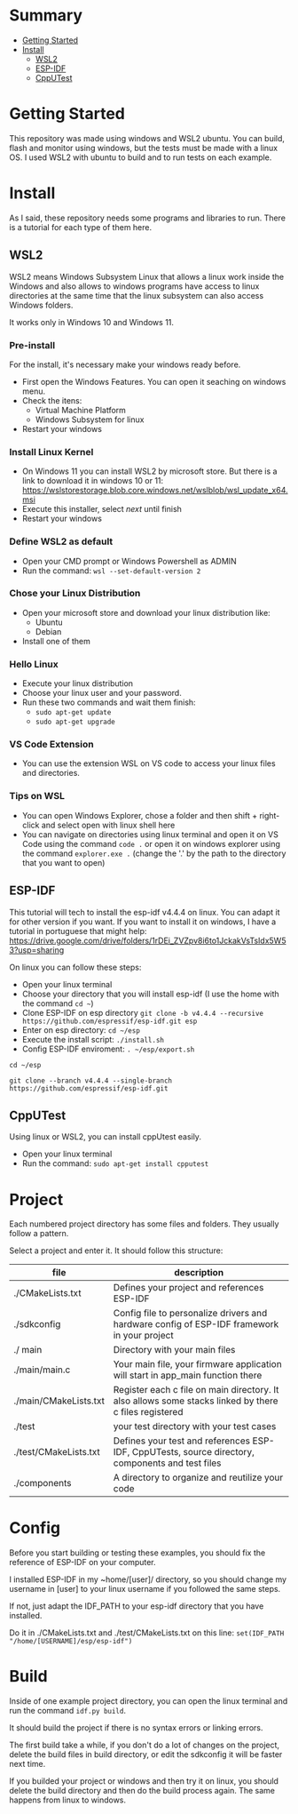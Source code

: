 # Summary

- [Getting Started](#Getting-Started)
- [Install](#Install)
  - [WSL2](#WSL2)
  - [ESP-IDF](#ESP-IDF)
  - [CppUTest](#CppUTest)

# Getting Started

This repository was made using windows and WSL2 ubuntu. You can build, flash and monitor using windows, but the tests must be made with a linux OS. I used WSL2 with ubuntu to build and to run tests on each example.


# Install

As I said, these repository needs some programs and libraries to run. There is a tutorial for each type of them here.

## WSL2 

WSL2 means Windows Subsystem Linux that allows a linux work inside the Windows and also allows to windows programs have access to linux directories at the same time that the linux subsystem can also access Windows folders.

It works only in Windows 10 and Windows 11.

### Pre-install
For the install, it's necessary make your windows ready before.

 - First open the Windows Features. You can open it seaching on windows menu.
 - Check the itens:
   - Virtual Machine Platform
   - Windows Subsystem for linux
 - Restart your windows

 ### Install Linux Kernel
 - On Windows 11 you can install WSL2 by microsoft store. But there is a link to download it in windows 10 or 11: https://wslstorestorage.blob.core.windows.net/wslblob/wsl_update_x64.msi
 - Execute this installer, select _next_ until finish
 - Restart your windows

 ###  Define WSL2 as default
 - Open your CMD prompt or Windows Powershell as ADMIN
 - Run the command:
 `wsl --set-default-version 2`

 ### Chose your Linux Distribution
 - Open your microsoft store and download your linux distribution like:
   - Ubuntu
   - Debian
- Install one of them

### Hello Linux

- Execute your linux distribution
- Choose your linux user and your password. 
- Run these two commands and wait them finish:
  - `sudo apt-get update`
  - `sudo apt-get upgrade`

### VS Code Extension

- You can use the extension WSL on VS code to access your linux files and directories.

### Tips on WSL

- You can open Windows Explorer, chose a folder and then shift + right-click and select open with linux shell here
- You can navigate on directories using linux terminal and open it on VS Code using the command `code .` or open it on windows explorer using the command `explorer.exe .` (change the '.' by the path to the directory that you want to open)

## ESP-IDF

This tutorial will tech to install the esp-idf v4.4.4 on linux. You can adapt it for other version if you want. If you want to install it on windows, I have a tutorial in portuguese that might help: https://drive.google.com/drive/folders/1rDEi_ZVZpv8i6to1JckakVsTsIdx5W53?usp=sharing

On linux you can follow these steps:

- Open your linux terminal
- Choose your directory that you will install esp-idf (I use the home with the command `cd ~`)
- Clone ESP-IDF on esp directory
`git clone -b v4.4.4 --recursive https://github.com/espressif/esp-idf.git esp
`
- Enter on esp directory: `cd ~/esp`
- Execute the install script: `./install.sh`
- Config ESP-IDF enviroment: `. ~/esp/export.sh`

`cd ~/esp`

`git clone --branch v4.4.4 --single-branch https://github.com/espressif/esp-idf.git`



## CppUTest

Using linux or WSL2, you can install cppUtest easily.

- Open your linux terminal
- Run the command: `sudo apt-get install cpputest`

# Project

Each numbered project directory has some files and folders. They usually follow a pattern. 

Select a project and enter it. It should follow this structure:

|file| description |
|-|-|
|./CMakeLists.txt| Defines your project and references ESP-IDF|
|./sdkconfig| Config file to personalize drivers and hardware config of ESP-IDF framework in your project|
|./ main| Directory with your main files |
| ./main/main.c| Your main file, your firmware application will start in app_main function there|
| ./main/CMakeLists.txt| Register each c file on main directory. It also allows some stacks linked by there c files registered|
| ./test| your test directory with your test cases|
| ./test/CMakeLists.txt| Defines your test and references ESP-IDF, CppUTests, source directory, components and test files|
| ./components| A directory to organize and reutilize your code|

# Config

Before you start building or testing these examples, you should fix the reference of ESP-IDF on your computer.

I installed ESP-IDF in my ~home/[user]/ directory, so you should change my username in [user] to your linux username if you followed the same steps.

If not, just adapt the IDF_PATH to your esp-idf directory that you have installed.

Do it in ./CMakeLists.txt and ./test/CMakeLists.txt on this line:
`set(IDF_PATH "/home/[USERNAME]/esp/esp-idf")`

# Build

Inside of one example project directory, you can open the linux terminal and run the command `idf.py build`.

It should build the project if there is no syntax errors or linking errors. 

The first build take a while, if you don't do a lot of changes on the project, delete the build files in build directory, or edit the sdkconfig it will be faster next time.

If you builded your project or windows and then try it on linux, you should delete the build directory and then do the build process again. The same happens from linux to windows.
